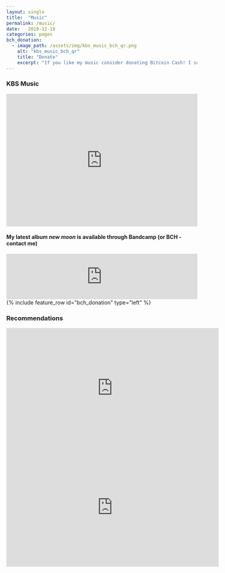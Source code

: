 ```yaml
---
layout: single
title:  "Music"
permalink: /music/
date:   2018-12-18
categories: pages
bch_donation:
  - image_path: /assets/img/kbs_music_bch_qr.png
    alt: "kbs_music_bch_qr"
    title: "Donate"
    excerpt: "If you like my music consider donating Bitcoin Cash! I suffer from a never-ending list of instruments I would like to buy."
---
```

### KBS Music

<iframe width="100%" height="350" scrolling="no" frameborder="no" src="https://w.soundcloud.com/player/?url=https%3A//api.soundcloud.com/users/7604029&amp;color=%23ff5500&amp;auto_play=false&amp;hide_related=false&amp;show_comments=true&amp;show_user=true&amp;show_reposts=false"></iframe>

#### My latest album *new moon* is available through Bandcamp (or BCH - contact me)

<iframe style="border: 0; width: 100%; height: 120px;" src="https://bandcamp.com/EmbeddedPlayer/album=4288753017/size=large/bgcol=ffffff/linkcol=0687f5/tracklist=false/artwork=small/transparent=true/" seamless><a href="http://kbs-music.bandcamp.com/album/new-moon">new moon by KBS</a></iframe>
<br>
{% include feature_row id="bch_donation" type="left" %}

### Recommendations
<iframe width="560" height="315" src="https://www.youtube.com/embed/6hIgBEXuQD8?rel=0" frameborder="0" allowfullscreen></iframe>

<iframe width="560" height="315" src="https://www.youtube.com/embed/cjCxYGp-2f4?rel=0" frameborder="0" allowfullscreen></iframe>
